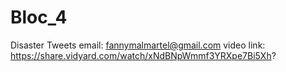 # Bloc_4
Disaster Tweets
email: fannymalmartel@gmail.com
video link: https://share.vidyard.com/watch/xNdBNpWmmf3YRXpe7Bi5Xh?
